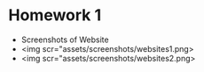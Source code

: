 # Homework 1

* Screenshots of Website
* <img  scr="assets/screenshots/websites1.png>
* <img  scr="assets/screenshots/websites2.png>
